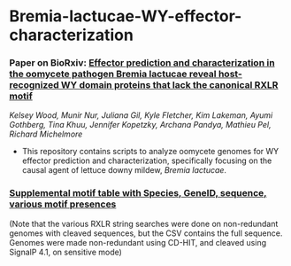 # Bremia-lactucae-WY-effector-characterization

### Paper on BioRxiv: [Effector prediction and characterization in the oomycete pathogen Bremia lactucae reveal host-recognized WY domain proteins that lack the canonical RXLR motif](https://www.biorxiv.org/content/10.1101/679787v2.supplementary-material)

*Kelsey Wood, Munir Nur, Juliana Gil, Kyle Fletcher, Kim Lakeman, Ayumi Gothberg, Tina Khuu, Jennifer Kopetzky, Archana Pandya, Mathieu Pel, Richard Michelmore*


- This repository contains scripts to analyze oomycete genomes for WY effector prediction and characterization, specifically focusing on the causal agent of lettuce downy mildew, *Bremia lactucae*.


### [Supplemental motif table with Species, GeneID, sequence, various motif presences](https://github.com/mjnur/Bremia-lactucae-WY-effector-characterization/blob/master/motif_counting/20200805_Supplemental_motif_category_table.csv)

(Note that the various RXLR string searches were done on non-redundant genomes with cleaved sequences, but the CSV contains the full sequence. Genomes were made non-redundant using CD-HIT, and cleaved using SignalP 4.1, on sensitive mode)
